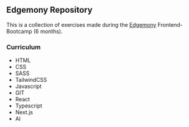 ## Edgemony Repository

This is a collection of exercises made during the [Edgemony](https://edgemony.com/) Frontend-Bootcamp (6 months).

### Curriculum

- HTML
- CSS
- SASS
- TailwindCSS
- Javascript
- GIT
- React
- Typescript
- Next.js
- AI
